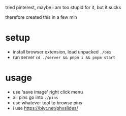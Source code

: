 tried pinterest, maybe i am too stupid for it, but it sucks

therefore created this in a few min

# setup

- install browser extension, load unpacked `./bex`
- run server `cd ./server && pnpm i && pnpm start`

# usage

- use 'save image' right click menu
- all pins go into `./pins`
- use whatever tool to browse pins
- i use https://blyt.net/phxslides/